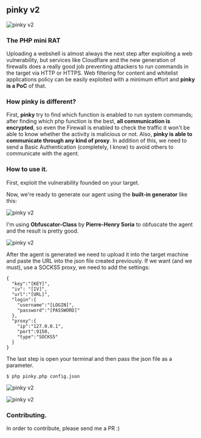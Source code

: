 ## pinky v2

![pinky v2](https://github.com/davidtavarez/pinky/raw/master/screenshots/pinkyV2_banner.png "pinky v2")

### The PHP mini RAT

Uploading a webshell is almost always the next step after exploiting a web vulnerability, but services like Cloudflare and the new generation of firewalls does a really good job preventing attackers to run commands in the target via HTTP or HTTPS. Web filtering for content and whitelist applications policy can be easily exploited with a minimum effort and **pinky is a PoC** of that.

### How pinky is different?

First, **pinky** try to find which function is enabled to run system commands; after finding which php function is the best, **all communication is encrypted**, so even the Firewall is enabled to check the traffic it won't be able to know whether the activity is malicious or not. Also, **pinky is able to communicate through any kind of proxy**. In addition of this, we need to send a Basic Authentication (completely, I know) to avoid others to communicate with the agent.

### How to use it.

First, exploit the vulnerability founded on your target.

Now, we're ready to generate our agent using the **built-in generator** like this:

![pinky v2](https://github.com/davidtavarez/pinky/raw/master/screenshots/pinkyV2_generator.png "pinky v2 agent generator")

I'm using **Obfuscator-Class** by **Pierre-Henry Soria** to obfuscate the agent and the result is pretty good.

![pinky v2](https://github.com/davidtavarez/pinky/raw/master/screenshots/pinkyV2_virustotal.png "virus total")

After the agent is generated we need to upload it into the target machine and paste the URL into the json file created previously. If we want (and we must), use a SOCKS5 proxy, we need to add the settings:

```
{
  "key":"[KEY]",
  "iv": "[IV]",
  "url":"[URL]",
  "login":{
    "username":"[LOGIN]",
    "password":"[PASSWORD]"
  },
  "proxy":{
    "ip":"127.0.0.1",
    "port":9150,
    "type":"SOCKS5"
  }
}
```

The last step is open your terminal and then pass the json file as a parameter.

```
$ php pinky.php config.json
```

![pinky v2](https://github.com/davidtavarez/pinky/raw/master/screenshots/pinkyV2_connecting.png "pinky v2")

![pinky v2](https://github.com/davidtavarez/pinky/raw/master/screenshots/pinkyV2_connected.png "pinky v2")

### Contributing.

In order to contribute, please send me a PR :)